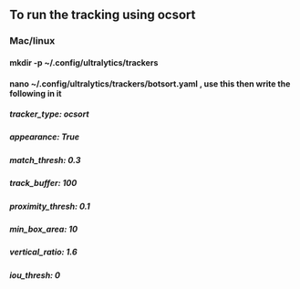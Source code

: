 ## To run the tracking using ocsort
### Mac/linux
#### mkdir -p ~/.config/ultralytics/trackers
#### nano ~/.config/ultralytics/trackers/botsort.yaml  , use this then write the following in it
##### tracker_type: ocsort
##### appearance: True
##### match_thresh: 0.3
##### track_buffer: 100
##### proximity_thresh: 0.1
##### min_box_area: 10
##### vertical_ratio: 1.6
##### iou_thresh: 0
